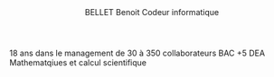 <!DOCTYPE html>
<html>
    <header>
        BELLET Benoit
        Codeur informatique
    </header>
    <main>
        18 ans dans le management de 30 à 350 collaborateurs
        BAC +5 DEA Mathematqiues et calcul scientifique
    </main>
</html>
